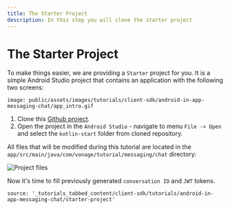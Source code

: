 ```yaml
---
title: The Starter Project
description: In this step you will clone the starter project
---
```


# The Starter Project

To make things easier, we are providing a `Starter` project for you. It is a simple Android Studio project that contains an application with the following two screens:

```screenshot
image: public/assets/images/tutorials/client-sdk/android-in-app-messaging-chat/app_intro.gif
```

1. Clone this [Github project](https://github.com/nexmo-community/client-sdk-android-tutorial-messaging).
2. Open the project in the `Android Studio` - navigate to menu `File -> Open` and select the `kotlin-start` folder from cloned repository.

All files that will be modified during this tutorial are located in the `app/src/main/java/com/vonage/tutorial/messaging/chat` directory:

![Project files](/assets/images/client-sdk/android-in-app-messaging-chat/project-files.png)

Now it's time to fill previously generated `conversation ID` and `JWT` tokens.

```tabbed_content
source: '_tutorials_tabbed_content/client-sdk/tutorials/android-in-app-messaging-chat/starter-project'
```
